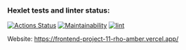 ### Hexlet tests and linter status:
[![Actions Status](https://github.com/sen98ia/frontend-project-11/actions/workflows/hexlet-check.yml/badge.svg)](https://github.com/sen98ia/frontend-project-11/actions)
[![Maintainability](https://api.codeclimate.com/v1/badges/fb9edd174f516842e681/maintainability)](https://codeclimate.com/github/sen98ia/frontend-project-11/maintainability)
[![lint](https://github.com/sen98ia/frontend-project-11/actions/workflows/lint.yml/badge.svg)](https://github.com/sen98ia/frontend-project-11/actions/workflows/lint.yml)

Website: https://frontend-project-11-rho-amber.vercel.app/